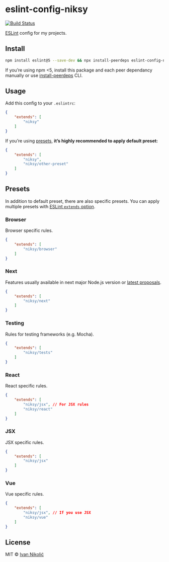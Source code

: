 # eslint-config-niksy

[![Build Status][ci-img]][ci]

[ESLint][eslint] config for my projects.

## Install

```sh
npm install eslint@5 --save-dev && npx install-peerdeps eslint-config-niksy --dev
```

If you’re using npm <5, install this package and each peer dependancy manually or use [install-peerdeps][install-peerdeps] CLI.

## Usage

Add this config to your `.eslintrc`:

```json
{
	"extends": [
		"niksy"
	]
}
```

If you’re using [presets](#presets), **it’s highly recommended to apply default preset:**

```json
{
	"extends": [
		"niksy",
		"niksy/other-preset"
	]
}
```

## Presets

In addition to default preset, there are also specific presets. You can apply
multiple presets with [ESLint `extends` option][eslint-extends].

### Browser

Browser specific rules.

```json
{
	"extends": [
		"niksy/browser"
	]
}
```

### Next

Features usually available in next major Node.js version or [latest proposals][tc39-proposals].

```json
{
	"extends": [
		"niksy/next"
	]
}
```

### Testing

Rules for testing frameworks (e.g. Mocha).

```json
{
	"extends": [
		"niksy/tests"
	]
}
```

### React

React specific rules.

```json
{
	"extends": [
		"niksy/jsx", // For JSX rules
		"niksy/react"
	]
}
```

### JSX

JSX specific rules.

```json
{
	"extends": [
		"niksy/jsx"
	]
}
```

### Vue

Vue specific rules.

```json
{
	"extends": [
		"niksy/jsx", // If you use JSX
		"niksy/vue"
	]
}
```

## License

MIT © [Ivan Nikolić](http://ivannikolic.com)

[ci]: https://travis-ci.org/niksy/eslint-config-niksy
[ci-img]: https://travis-ci.org/niksy/eslint-config-niksy.svg?branch=master
[eslint]: http://eslint.org/
[eslint-extends]: http://eslint.org/docs/user-guide/configuring#extending-configuration-files
[tc39-proposals]: https://github.com/tc39/proposals#active-proposals
[install-peerdeps]: https://www.npmjs.com/package/install-peerdeps
